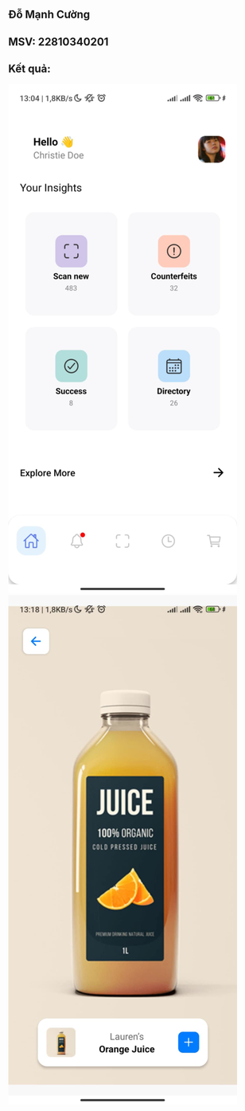 ## Đỗ Mạnh Cường

## MSV: 22810340201

## Kết quả:

![home](./assets/home.jpg)
![home](./assets/scan.jpg)
